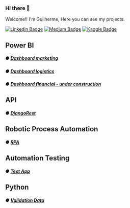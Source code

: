 ### Hi there 👋

Welcome!!
I'm Guilherme, Here you can see my projects.


[![Linkedin Badge](https://img.shields.io/badge/-LinkedIn-blue?style=flat-square&logo=Linkedin&logoColor=white&link=https://www.linkedin.com/in/guilhermeggarcia/)](https://www.linkedin.com/in/guilhermeggarcia/)
[![Medium Badge](https://img.shields.io/badge/-Medium-black?style=flat-square&logo=Medium&logoColor=white&link=https://medium.com/@guilhermegoesgarcia)](https://medium.com/@guilhermegoesgarcia)
[![Kaggle Badge](https://img.shields.io/badge/-kaggle-blue?style=flat-square&logo=kaggle&logoColor=white&link=https://www.kaggle.com/gui230)](https://www.kaggle.com/gui230)


## Power BI
 ##### ● [Dashboard marketing](https://github.com/guilhermegoesgarcia/Power_BI_marketing)
 ##### ● [Dashboard logistics](https://github.com/guilhermegoesgarcia/Power_BI_logistica)
 ##### ● [Dashboard financial - under construction](https://github.com/guilhermegoesgarcia/Power_BI_financeiro)
 
 
## API
##### ● [DjangoRest](https://github.com/guilhermegoesgarcia/AluraFlix.API-DjangoRest)


## Robotic Process Automation
##### ● [RPA](https://github.com/guilhermegoesgarcia/RPA_Automatizando-preenchimento-de-formulario-Web)

## Automation Testing
##### ● [Test App](https://github.com/guilhermegoesgarcia/TestesAutomatizados)

## Python
##### ● [Validation Data](https://github.com/guilhermegoesgarcia/ValidandoDados_Python)

